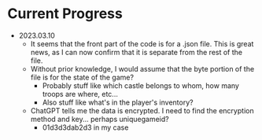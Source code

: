 # Current Progress

- 2023.03.10
  - It seems that the front part of the code is for a .json file. This is great news, as I can now confirm that it is separate from the rest of the file.
  - Without prior knowledge, I would assume that the byte portion of the file is for the state of the game?
    - Probably stuff like which castle belongs to whom, how many troops are where, etc...
    - Also stuff like what's in the player's inventory?
  - ChatGPT tells me the data is encrypted. I need to find the encryption method and key... perhaps uniquegameid?
    - 01d3d3dab2d3 in my case